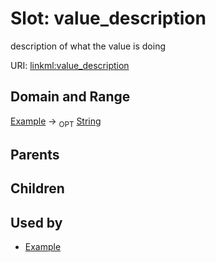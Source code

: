 
# Slot: value_description


description of what the value is doing

URI: [linkml:value_description](https://w3id.org/linkml/value_description)


## Domain and Range

[Example](Example.md) ->  <sub>OPT</sub> [String](types/String.md)

## Parents


## Children


## Used by

 * [Example](Example.md)

